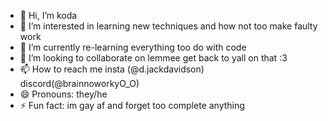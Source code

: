 - 👋 Hi, I’m koda 
- 👀 I’m interested in learning new techniques and how not too make faulty work 
- 🌱 I’m currently re-learning everything too do with code
- 💞️ I’m looking to collaborate on lemmee get back to yall on that :3
- 📫 How to reach me insta (@d.jackdavidson) discord(@brainnoworkyO_O)
- 😄 Pronouns: they/he
- ⚡ Fun fact: im gay af and forget too complete anything 

<!---
ducky42005/ducky42005 is a ✨ special ✨ repository because its `README.md` (this file) appears on your GitHub profile.
You can click the Preview link to take a look at your changes.
--->
